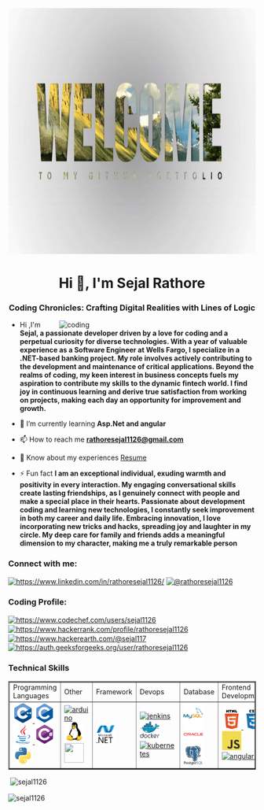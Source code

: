
<div align="center">
    <img src="https://github.com/sejal1126/sejal1126/blob/main/Welcometomygithub-ezgif.com-video-to-gif-converter.gif" alt="Your Alt Text" width="1000" height="500">
</div>

<h1 align="center">Hi 👋, I'm Sejal Rathore</h1>
<h3 align="center">Coding Chronicles: Crafting Digital Realities with Lines of Logic</h3>




<img align="right" alt="coding" width="400" src="https://github.com/sejal1126/sejal1126.github.io/assets/61845736/ac151942-3f1a-47bb-8306-346d5d6c82ba">

- Hi ,I'm **Sejal, a passionate developer driven by a love for coding and a perpetual curiosity for diverse technologies. With a year of valuable experience as a Software Engineer at Wells Fargo, I specialize in a .NET-based banking project. My role involves actively contributing to the development and maintenance of critical applications. Beyond the realms of coding, my keen interest in business concepts fuels my aspiration to contribute my skills to the dynamic fintech world. I find joy in continuous learning and derive true satisfaction from working on projects, making each day an opportunity for improvement and growth.**

- 🌱 I’m currently learning **Asp.Net and angular**

- 📫 How to reach me **rathoresejal1126@gmail.com**

- 📄 Know about my experiences <a href="https://drive.google.com/file/d/1n0Wqq1nnx4o9WN7sRCx-68nP1w72-3uK/view">Resume</a>

- ⚡ Fun fact **I am an exceptional individual, exuding warmth and positivity in every interaction. My engaging conversational skills create lasting friendships, as I genuinely connect with people and make a special place in their hearts. Passionate about development coding and learning new technologies, I constantly seek improvement in both my career and daily life. Embracing innovation, I love incorporating new tricks and hacks, spreading joy and laughter in my circle. My deep care for family and friends adds a meaningful dimension to my character, making me a truly remarkable person**

<h3 align="left">Connect with me:</h3>
<p align="left">
<a href="https://linkedin.com/in/https://www.linkedin.com/in/rathoresejal1126/" target="blank"><img align="center" src="https://raw.githubusercontent.com/rahuldkjain/github-profile-readme-generator/master/src/images/icons/Social/linked-in-alt.svg" alt="https://www.linkedin.com/in/rathoresejal1126/" height="30" width="40" /></a>
<a href="https://medium.com/@rathoresejal1126" target="blank"><img align="center" src="https://raw.githubusercontent.com/rahuldkjain/github-profile-readme-generator/master/src/images/icons/Social/medium.svg" alt="@rathoresejal1126" height="30" width="40" /></a>
</p>
<h3 align="left">Coding Profile:</h3>
<p align="left">  
<a href="https://www.codechef.com/users/https://www.codechef.com/users/sejal1126" target="blank"><img align="center" src="https://cdn.jsdelivr.net/npm/simple-icons@3.1.0/icons/codechef.svg" alt="https://www.codechef.com/users/sejal1126" height="30" width="40" /></a>
<a href="https://www.hackerrank.com/https://www.hackerrank.com/profile/rathoresejal1126" target="blank"><img align="center" src="https://raw.githubusercontent.com/rahuldkjain/github-profile-readme-generator/master/src/images/icons/Social/hackerrank.svg" alt="https://www.hackerrank.com/profile/rathoresejal1126" height="30" width="40" /></a>
<a href="https://www.hackerearth.com/https://www.hackerearth.com/@sejal117" target="blank"><img align="center" src="https://raw.githubusercontent.com/rahuldkjain/github-profile-readme-generator/master/src/images/icons/Social/hackerearth.svg" alt="https://www.hackerearth.com/@sejal117" height="30" width="40" /></a>
<a href="https://auth.geeksforgeeks.org/user/https://auth.geeksforgeeks.org/user/rathoresejal1126" target="blank"><img align="center" src="https://raw.githubusercontent.com/rahuldkjain/github-profile-readme-generator/master/src/images/icons/Social/geeks-for-geeks.svg" alt="https://auth.geeksforgeeks.org/user/rathoresejal1126" height="30" width="40" /></a>
</p>

<h3 align="left">Technical Skills</h3>
<table width="200" border="2" class="table">
  <tr>
    <td>Programming Languages</td>
    <td>Other</td>
    <td>Framework</td>
    <td>Devops</td>
    <td>Database</td>
    <td>Frontend Development</td>
     <td>Cloud</td>
  </tr>
  <tr>
     <td>
       <a href="https://www.w3schools.com/cpp/"  rel="noreferrer"> <img src="https://raw.githubusercontent.com/devicons/devicon/master/icons/cplusplus/cplusplus-original.svg" alt="cplusplus" width="40" height="40"/> </a>
       <a href="https://www.cprogramming.com/"  rel="noreferrer"> <img src="https://raw.githubusercontent.com/devicons/devicon/master/icons/c/c-original.svg" alt="c" width="40" height="40"/> </a> 
       <a href="https://www.java.com"  rel="noreferrer"> <img src="https://raw.githubusercontent.com/devicons/devicon/master/icons/java/java-original.svg" alt="java" width="40" height="40"/> </a> 
       <a href="https://www.w3schools.com/cs/"  rel="noreferrer"> <img src="https://raw.githubusercontent.com/devicons/devicon/master/icons/csharp/csharp-original.svg" alt="csharp" width="40" height="40"/> </a>
       <a href="https://www.python.org"  rel="noreferrer"> <img src="https://raw.githubusercontent.com/devicons/devicon/master/icons/python/python-original.svg" alt="python" width="40" height="40"/> </a> 
     </td>
    <td>
      <a href="https://www.arduino.cc/"  rel="noreferrer">
        <img src="https://cdn.worldvectorlogo.com/logos/arduino-1.svg" alt="arduino" width="40" height="40"/>
      </a>
      <a href="https://www.linux.org/"  rel="noreferrer">
        <img src="https://raw.githubusercontent.com/devicons/devicon/master/icons/linux/linux-original.svg" width="40" height="40"/>
      </a>
       <a href="https://git-scm.com/"  rel="noreferrer">
        <img src="https://www.vectorlogo.zone/logos/git-scm/git-scm-icon.svg" width="40" height="40"/>
      </a>
     </td>
    <td><a href="https://dotnet.microsoft.com/"  rel="noreferrer"> <img src="https://raw.githubusercontent.com/devicons/devicon/master/icons/dot-net/dot-net-original-wordmark.svg" alt="arduino" width="40" height="40"/></a> </td>
    <td>
    <a href="https://www.jenkins.io"  rel="noreferrer">  <img src="https://www.vectorlogo.zone/logos/jenkins/jenkins-icon.svg" alt="jenkins" width="40" height="40"/>  </a> <a href="https://www.docker.com/"  rel="noreferrer"> <img 
    src="https://raw.githubusercontent.com/devicons/devicon/master/icons/docker/docker-original-wordmark.svg" alt="docker" width="40" height="40"/> </a> 
    <a href="https://kubernetes.io"  rel="noreferrer"> <img src="https://www.vectorlogo.zone/logos/kubernetes/kubernetes-icon.svg" alt="kubernetes" width="40" height="40"/> </a> 
    </td>
    <td>
     <a href="https://www.mysql.com/" rel="noreferrer">
    <img src="https://raw.githubusercontent.com/devicons/devicon/master/icons/mysql/mysql-original-wordmark.svg" alt="mysql" width="40" height="40"/>
    </a>
    <a href="https://www.oracle.com/"  rel="noreferrer">
    <img src="https://raw.githubusercontent.com/devicons/devicon/master/icons/oracle/oracle-original.svg" alt="oracle" width="40" height="40"/>
    </a>
    <a href="https://www.postgresql.org"  rel="noreferrer">
   <img src="https://raw.githubusercontent.com/devicons/devicon/master/icons/postgresql/postgresql-original-wordmark.svg" alt="postgresql" width="40" height="40"/>
   </a>
   </td>
    <td>
     <a href="https://www.w3.org/html/" rel="noreferrer">
  <img src="https://raw.githubusercontent.com/devicons/devicon/master/icons/html5/html5-original-wordmark.svg" alt="html5" width="40" height="40"/>
  </a>
  <a href="https://www.w3schools.com/css/" rel="noreferrer">
 <img src="https://raw.githubusercontent.com/devicons/devicon/master/icons/css3/css3-original-wordmark.svg" alt="css3" width="40" height="40"/>
  </a>
  <a href="https://developer.mozilla.org/en-US/docs/Web/JavaScript"  rel="noreferrer"> <img src="https://raw.githubusercontent.com/devicons/devicon/master/icons/javascript/javascript-original.svg" alt="javascript" width="40" height="40"/> </a> 
  <a href="https://angular.io" rel="noreferrer">
  <img src="https://angular.io/assets/images/logos/angular/angular.svg" alt="angular" width="40" height="40">&nbsp;
  </a>
    </td>
   <td>
      <a href="https://aws.amazon.com"  rel="noreferrer"> <img src="https://raw.githubusercontent.com/devicons/devicon/master/icons/amazonwebservices/amazonwebservices-original-wordmark.svg" alt="aws" width="40" height="40"/> </a> 
      <a href="https://azure.microsoft.com/en-in/" rel="noreferrer"> <img src="https://www.vectorlogo.zone/logos/microsoft_azure/microsoft_azure-icon.svg" alt="azure" width="40" height="40"/> </a> 
      </td>
</tr>
</table>


<p>&nbsp;<img align="center" src="https://github-readme-stats.vercel.app/api?username=sejal1126&show_icons=true&locale=en" alt="sejal1126" /></p>

<p><img align="center" src="https://github-readme-streak-stats.herokuapp.com/?user=sejal1126&" alt="sejal1126" /></p>
